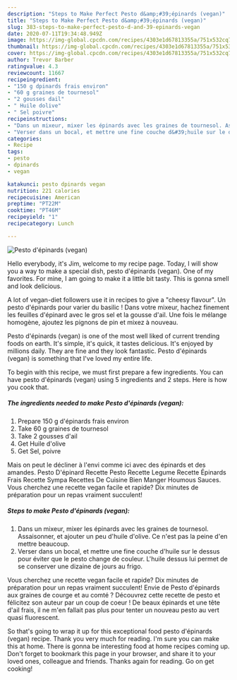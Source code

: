 ```yaml
---
description: "Steps to Make Perfect Pesto d&amp;#39;épinards (vegan)"
title: "Steps to Make Perfect Pesto d&amp;#39;épinards (vegan)"
slug: 383-steps-to-make-perfect-pesto-d-and-39-epinards-vegan
date: 2020-07-11T19:34:48.949Z
image: https://img-global.cpcdn.com/recipes/4303e1d67813355a/751x532cq70/pesto-depinards-vegan-photo-principale-de-la-recette.jpg
thumbnail: https://img-global.cpcdn.com/recipes/4303e1d67813355a/751x532cq70/pesto-depinards-vegan-photo-principale-de-la-recette.jpg
cover: https://img-global.cpcdn.com/recipes/4303e1d67813355a/751x532cq70/pesto-depinards-vegan-photo-principale-de-la-recette.jpg
author: Trevor Barber
ratingvalue: 4.3
reviewcount: 11667
recipeingredient:
- "150 g dpinards frais environ"
- "60 g graines de tournesol"
- "2 gousses dail"
- " Huile dolive"
- " Sel poivre"
recipeinstructions:
- "Dans un mixeur, mixer les épinards avec les graines de tournesol. Assaisonner, et ajouter un peu d&#39;huile d&#39;olive. Ce n&#39;est pas la peine d&#39;en mettre beaucoup."
- "Verser dans un bocal, et mettre une fine couche d&#39;huile sur le dessus pour éviter que le pesto change de couleur. L&#39;huile dessus lui permet de se conserver une dizaine de jours au frigo."
categories:
- Recipe
tags:
- pesto
- dpinards
- vegan

katakunci: pesto dpinards vegan 
nutrition: 221 calories
recipecuisine: American
preptime: "PT22M"
cooktime: "PT46M"
recipeyield: "1"
recipecategory: Lunch

---
```



![Pesto d&#39;épinards (vegan)](https://img-global.cpcdn.com/recipes/4303e1d67813355a/751x532cq70/pesto-depinards-vegan-photo-principale-de-la-recette.jpg)

Hello everybody, it's Jim, welcome to my recipe page. Today, I will show you a way to make a special dish, pesto d&#39;épinards (vegan). One of my favorites. For mine, I am going to make it a little bit tasty. This is gonna smell and look delicious.

A lot of vegan-diet followers use it in recipes to give a &#34;cheesy flavour&#34;. Un pesto d&#39;épinards pour varier du basilic ! Dans votre mixeur, hachez finement les feuilles d&#39;épinard avec le gros sel et la gousse d&#39;ail. Une fois le mélange homogène, ajoutez les pignons de pin et mixez à nouveau.

Pesto d&#39;épinards (vegan) is one of the most well liked of current trending foods on earth. It's simple, it's quick, it tastes delicious. It's enjoyed by millions daily. They are fine and they look fantastic. Pesto d&#39;épinards (vegan) is something that I've loved my entire life.


To begin with this recipe, we must first prepare a few ingredients. You can have pesto d&#39;épinards (vegan) using 5 ingredients and 2 steps. Here is how you cook that.

<!--inarticleads1-->

##### The ingredients needed to make Pesto d&#39;épinards (vegan):

1. Prepare 150 g d&#39;épinards frais environ
1. Take 60 g graines de tournesol
1. Take 2 gousses d&#39;ail
1. Get  Huile d&#39;olive
1. Get  Sel, poivre


Mais on peut le décliner à l&#39;envi comme ici avec des épinards et des amandes. Pesto D&#39;épinard Recette Pesto Recette Legume Recette Épinards Frais Recette Sympa Recettes De Cuisine Bien Manger Houmous Sauces. Vous cherchez une recette vegan facile et rapide? Dix minutes de préparation pour un repas vraiment succulent! 

<!--inarticleads2-->

##### Steps to make Pesto d&#39;épinards (vegan):

1. Dans un mixeur, mixer les épinards avec les graines de tournesol. Assaisonner, et ajouter un peu d&#39;huile d&#39;olive. Ce n&#39;est pas la peine d&#39;en mettre beaucoup.
1. Verser dans un bocal, et mettre une fine couche d&#39;huile sur le dessus pour éviter que le pesto change de couleur. L&#39;huile dessus lui permet de se conserver une dizaine de jours au frigo.


Vous cherchez une recette vegan facile et rapide? Dix minutes de préparation pour un repas vraiment succulent! Envie de Pesto d&#39;épinards aux graines de courge et au comté ? Découvrez cette recette de pesto et félicitez son auteur par un coup de coeur ! De beaux épinards et une tête d&#39;ail frais, il ne m&#39;en fallait pas plus pour tenter un nouveau pesto au vert quasi fluorescent. 

So that's going to wrap it up for this exceptional food pesto d&#39;épinards (vegan) recipe. Thank you very much for reading. I'm sure you can make this at home. There is gonna be interesting food at home recipes coming up. Don't forget to bookmark this page in your browser, and share it to your loved ones, colleague and friends. Thanks again for reading. Go on get cooking!
